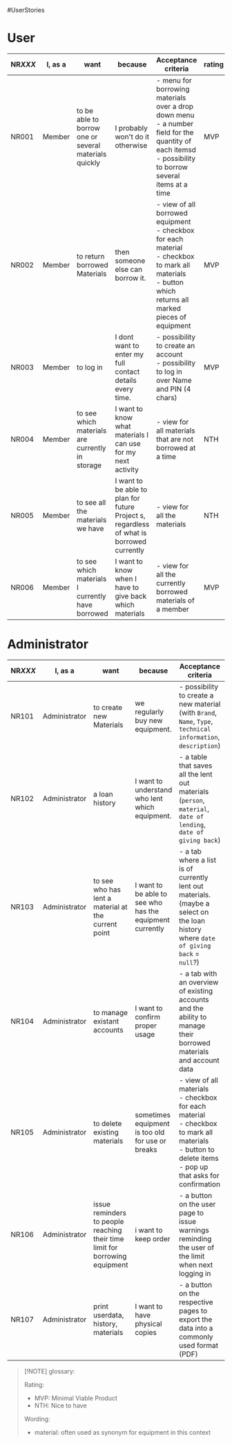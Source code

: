 #UserStories

# User

| NR*XXX* | I, as a | want                                                  | because                                                                                  | Acceptance criteria                                                                                                                                            | rating |
| ------- | ------- | ----------------------------------------------------- | ---------------------------------------------------------------------------------------- | -------------------------------------------------------------------------------------------------------------------------------------------------------------- | ------ |
| NR001   | Member  | to be able to borrow one or several materials quickly | I probably won't do it otherwise                                                         | - menu for borrowing materials over a drop down menu<br>- a number field for the quantity of each itemsd<br>- possibility to borrow several items at a time    | MVP    |
| NR002   | Member  | to return borrowed Materials                          | then someone else can borrow it.                                                         | - view of all borrowed equipment<br>- checkbox for each material <br>- checkbox to mark all materials<br>- button which returns all marked pieces of equipment | MVP    |
| NR003   | Member  | to log in                                             | I dont want to enter my full contact details every time.                                 | - possibility to create an account<br>- possibility to log in over Name and PIN (4 chars)                                                                      | MVP    |
| NR004   | Member  | to see which materials are currently in storage       | I want to know what materials I can use for my next activity                             | - view for all materials that are not borrowed at a time                                                                                                       | NTH    |
| NR005   | Member  | to see all the materials we have                      | I want to be able to plan for future Project s, regardless of what is borrowed currently | - view for all the materials                                                                                                                                   | NTH    |
| NR006   | Member  | to see which materials I currently have borrowed      | I want to know when I have to give back which materials                                  | - view for all the currently borrowed materials of a member                                                                                                    | MVP    |


# Administrator

| NR*XXX* | I, as a       | want                                                                        | because                                                  | Acceptance criteria                                                                                                                                             | rating |
| ------- | ------------- | --------------------------------------------------------------------------- | -------------------------------------------------------- | --------------------------------------------------------------------------------------------------------------------------------------------------------------- | ------ |
| NR101   | Administrator | to create new Materials                                                     | we regularly buy new equipment.                          | - possibility to create a new material (with `Brand`, `Name`, `Type`, `technical information`, `description`)                                                   | MVP    |
| NR102   | Administrator | a loan history                                                              | I want to understand who lent which equipment.           | - a table that saves all the lent out materials (`person`, `material`, `date of lending`, `date of giving back`)                                                | MVP    |
| NR103   | Administrator | to see who has lent a material at the current point                         | I want to be able to see who has the equipment currently | - a tab where a list is of currently lent out materials. (maybe a select on the loan history where `date of giving back` = `null`?)                             | MVP    |
| NR104   | Administrator | to manage existant accounts                                                 | I want to confirm proper usage                           | - a tab with an overview of existing accounts and the ability to manage their borrowed materials and account data                                               | MVP    |
| NR105   | Administrator | to delete existing materials                                                | sometimes equipment is too old for use or breaks         | - view of all materials<br>- checkbox for each material <br>- checkbox to mark all materials<br>- button to delete items<br>- pop up that asks for confirmation | MVP    |
| NR106   | Administrator | issue reminders to people reaching their time limit for borrowing equipment | i want to keep order                                     | - a button on the user page to issue warnings reminding the user of the limit when next logging in                                                              | NTH    |
| NR107   | Administrator | print userdata, history, materials                                          | I want to have physical copies                           | - a button on the respective pages to export the data into a commonly used format (PDF)                                                                         | NTH    |



> [!NOTE] glossary:
> 
> Rating:
> - MVP: Minimal Viable Product
> - NTH: Nice to have
> 
>Wording:
> - material: often used as synonym for equipment in this context


